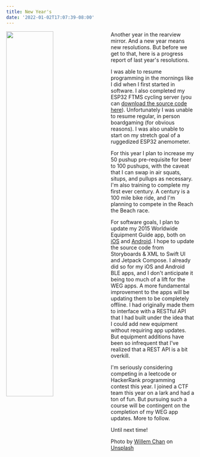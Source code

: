 ```yaml
---
title: New Year's
date: '2022-01-02T17:07:39-08:00'
---
```

<img style="float: left; margin:0 2em 1em 0; width: 50%" src="/img/blog/2022.jpg"/> Another year in the rearview mirror.  And a new year means new resolutions.  But before we get to that, here is a progress report of last year's resolutions. 

 I was able to resume programming in the mornings like I did when I first started in software.  I also completed my ESP32 FTMS cycling server (you can [download the source code here](https://github.com/jamesjmtaylor/esp32-ftms-server)).  Unfortunately I was unable to resume regular, in person boardgaming (for obvious reasons).  I was also unable to start on my stretch goal of a ruggedized ESP32 anemometer.  

For this year I plan to increase my 50 pushup pre-requisite for beer to 100 pushups, with the caveat that I can swap in air squats, situps, and pullups as necessary. I'm also training to complete my first ever century.  A century is a 100 mile bike ride, and I'm planning to compete in the Reach the Beach race.  

For software goals, I plan to update my 2015 Worldwide Equipment Guide app, both on [iOS](https://apps.apple.com/us/app/worldwide-equipment-guide-2015/id1392413944) and [Android](https://play.google.com/store/apps/details?id=com.jamestaylor.weg&hl=en_US&gl=US).  I hope to update the source code from Storyboards & XML to Swift UI and Jetpack Compose.  I already did so for my iOS and Android BLE apps, and I don't anticipate it being too much of a lift for the WEG apps.  A more fundamental improvement to the apps will be updating them to be completely offline.  I had originally made them to interface with a RESTful API that I had built under the idea that I could add new equipment without requiring app updates.  But equipment additions have been so infrequent that I've realized that a REST API is a bit overkill.  

I'm seriously considering competing in a leetcode or HackerRank programming contest this year. I joined a CTF team this year on a lark and had a ton of fun.  But pursuing such a course will be contingent on the completion of my WEG app updates.  More to follow.

Until next time!

Photo by <a href="https://unsplash.com/@willem_c?utm_source=unsplash&utm_medium=referral&utm_content=creditCopyText">Willem Chan</a> on <a href="https://unsplash.com/s/photos/2022?utm_source=unsplash&utm_medium=referral&utm_content=creditCopyText">Unsplash</a>
